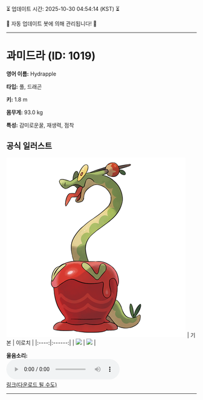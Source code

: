 
⏳ 업데이트 시간: 2025-10-30 04:54:14 (KST) ⏳

🤖 자동 업데이트 봇에 의해 관리됩니다! 🤖

---

# 과미드라 (ID: 1019)
**영어 이름:** Hydrapple

**타입:** 풀, 드래곤

**키:** 1.8 m

**몸무게:** 93.0 kg

**특성:** 감미로운꿀, 재생력, 점착

## 공식 일러스트
![](https://raw.githubusercontent.com/PokeAPI/sprites/master/sprites/pokemon/other/official-artwork/1019.png)
| 기본 | 이로치 |
|:----:|:------:|
| <img src="http://play.pokemonshowdown.com/sprites/ani/hydrapple.gif" width="200"> | <img src="http://play.pokemonshowdown.com/sprites/ani-shiny/hydrapple.gif" width="200"> |

**울음소리:**<br><audio controls src="https://raw.githubusercontent.com/PokeAPI/cries/main/cries/pokemon/latest/1019.ogg"></audio><br> [링크(다운로드 될 수도)](https://raw.githubusercontent.com/PokeAPI/cries/main/cries/pokemon/latest/1019.ogg)


---
